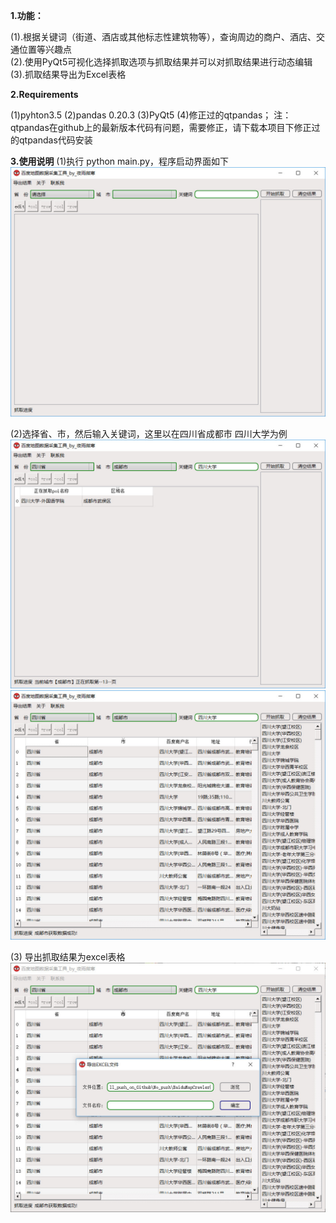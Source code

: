 
**1.功能：**

(1).根据关键词（街道、酒店或其他标志性建筑物等），查询周边的商户、酒店、交通位置等兴趣点  
(2).使用PyQt5可视化选择抓取选项与抓取结果并可以对抓取结果进行动态编辑  
(3).抓取结果导出为Excel表格  

**2.Requirements**

(1)pyhton3.5
(2)pandas 0.20.3
(3)PyQt5
(4)修正过的qtpandas； 注：qtpandas在github上的最新版本代码有问题，需要修正，请下载本项目下修正过的qtpandas代码安装


**3.使用说明**
(1)执行 python main.py，程序启动界面如下
![Alt text](./resource/image/启动界面.jpg)

(2)选择省、市，然后输入关键词，这里以在四川省成都市 四川大学为例
![Alt text](./resource/image/抓取时界面.jpg)
![Alt text](./resource/image/抓取结果.jpg)

(3) 导出抓取结果为excel表格
![Alt text](./resource/image/导出结果界面.jpg)

